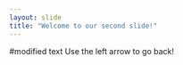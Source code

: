 ```yaml
---
layout: slide
title: "Welcome to our second slide!"
---
```

#modified text
Use the left arrow to go back!
